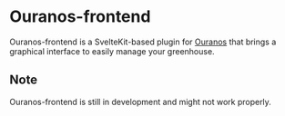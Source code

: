 Ouranos-frontend
================

Ouranos-frontend is a SvelteKit-based plugin for [Ouranos](https://github.com/vaamb/ouranos-core.git) that brings a
graphical interface to easily manage your greenhouse.

Note
----

Ouranos-frontend is still in development and might not work properly.
